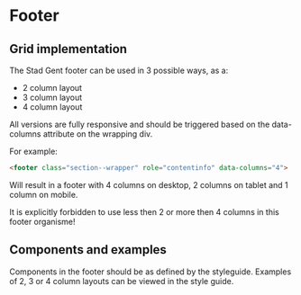 # Footer

## Grid implementation

The Stad Gent footer can be used in 3 possible ways, as a:

* 2 column layout
* 3 column layout
* 4 column layout

All versions are fully responsive and should be triggered based on the
data-columns attribute on the wrapping div.

For example:

```html
<footer class="section--wrapper" role="contentinfo" data-columns="4">
```

Will result in a footer with 4 columns on desktop, 2 columns on tablet and 1
column on mobile.

It is explicitly forbidden to use less then 2 or more then 4 columns in this
footer organisme!

## Components and examples

Components in the footer should be as defined by the styleguide.
Examples of 2, 3 or 4 column layouts can be viewed in the style guide.
